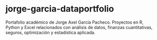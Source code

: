 # jorge-garcia-dataportfolio
Portafolio académico de Jorge Axel García Pacheco. Proyectos en R, Python y Excel relacionados con análisis de datos, finanzas cuantitativas, seguros, optimización y estadística aplicada.
